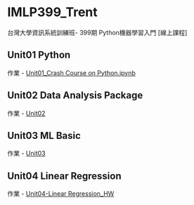 # IMLP399_Trent
台灣大學資訊系統訓練班-  399期 Python機器學習入門 [線上課程]

## Unit01 Python
作業 - [Unit01_Crash Course on Python.ipynb](https://github.com/trentgood0727/IMLP399_Trent/blob/main/Unit01_Crash%20Course%20on%20Python.ipynb)

## Unit02 Data Analysis Package
作業 - [Unit02](https://github.com/trentgood0727/IMLP399_Trent/tree/main/Unit02)

## Unit03 ML Basic
作業 - [Unit03](https://github.com/trentgood0727/IMLP399_Trent/tree/main/Unit03)

## Unit04 Linear Regression
作業 - [Unit04-Linear Regression_HW](https://github.com/trentgood0727/IMLP399_Trent/tree/main/Linear%20Regression_HW.ipynd)
